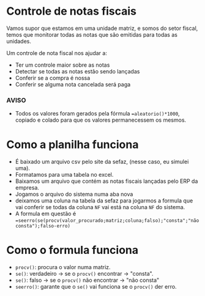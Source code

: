 # Controle de notas fiscais

Vamos supor que estamos em uma unidade matriz, e somos do setor fiscal, temos que monitorar
todas as notas que são emitidas para todas as unidades.

Um controle de nota fiscal nos ajudar a:

- Ter um controle maior sobre as notas
- Detectar se todas as notas estão sendo lançadas
- Conferir se a compra é nossa
- Conferir se alguma nota cancelada será paga

### AVISO

- Todos os valores foram gerados pela fórmula `=aleatorio()*1000`, copiado e colado para
  que os valores permanecessem os mesmos.

# Como a planilha funciona

- É baixado um arquivo csv pelo site da sefaz, (nesse caso, eu simulei uma).
- Formatamos para uma tabela no excel.
- Baixamos um arquivo que contém as notas fiscais lançadas pelo ERP da empresa.
- Jogamos o arquivo do sistema numa aba nova
- deixamos uma coluna na tabela da sefaz para jogarmos a formula que vai conferir se todas da coluna `NF` vai está na coluna `NF` do sistema.
- A formula em questão é `=seerro(se(procv(valor_procurado;matriz;coluna;falso);"consta";"não consta");falso-erro)`

# Como o formula funciona

- `procv()`: procura o valor numa matriz.
- `se()`: verdadeiro -> se o `procv()` encontrar -> "consta".
- `se()`: falso -> se o `procv()` não encontrar -> "não consta"
- `seerro()`: garante que o `se()` vai funciona se o `procv()` der erro.
